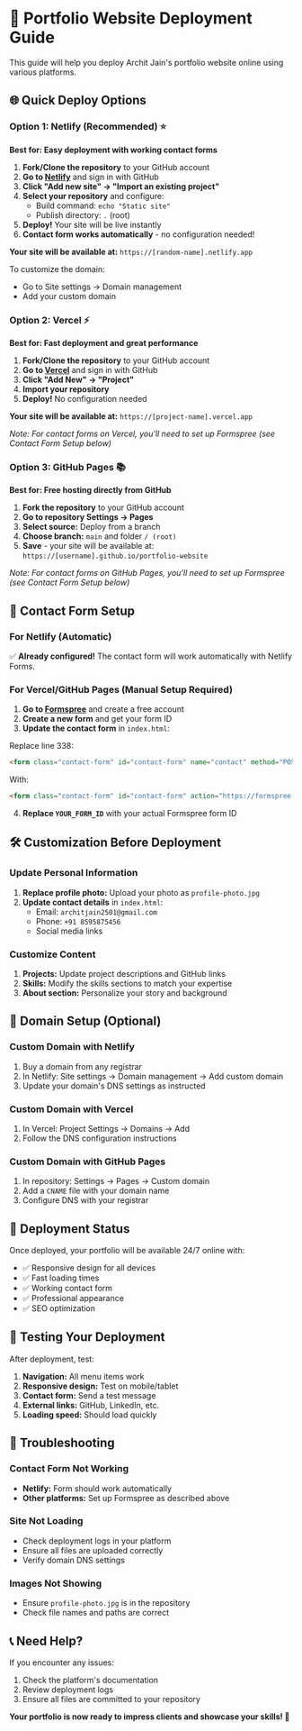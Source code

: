 # 🚀 Portfolio Website Deployment Guide

This guide will help you deploy Archit Jain's portfolio website online using various platforms.

## 🌐 Quick Deploy Options

### Option 1: Netlify (Recommended) ⭐
**Best for: Easy deployment with working contact forms**

1. **Fork/Clone the repository** to your GitHub account
2. **Go to [Netlify](https://netlify.com)** and sign in with GitHub
3. **Click "Add new site" → "Import an existing project"**
4. **Select your repository** and configure:
   - Build command: `echo "Static site"`
   - Publish directory: `.` (root)
5. **Deploy!** Your site will be live instantly
6. **Contact form works automatically** - no configuration needed!

**Your site will be available at:** `https://[random-name].netlify.app`

To customize the domain:
- Go to Site settings → Domain management
- Add your custom domain

### Option 2: Vercel ⚡
**Best for: Fast deployment and great performance**

1. **Fork/Clone the repository** to your GitHub account
2. **Go to [Vercel](https://vercel.com)** and sign in with GitHub
3. **Click "Add New" → "Project"**
4. **Import your repository**
5. **Deploy!** No configuration needed

**Your site will be available at:** `https://[project-name].vercel.app`

*Note: For contact forms on Vercel, you'll need to set up Formspree (see Contact Form Setup below)*

### Option 3: GitHub Pages 📚
**Best for: Free hosting directly from GitHub**

1. **Fork the repository** to your GitHub account
2. **Go to repository Settings → Pages**
3. **Select source:** Deploy from a branch
4. **Choose branch:** `main` and folder `/ (root)`
5. **Save** - your site will be available at: `https://[username].github.io/portfolio-website`

*Note: For contact forms on GitHub Pages, you'll need to set up Formspree (see Contact Form Setup below)*

## 📧 Contact Form Setup

### For Netlify (Automatic)
✅ **Already configured!** The contact form will work automatically with Netlify Forms.

### For Vercel/GitHub Pages (Manual Setup Required)

1. **Go to [Formspree](https://formspree.io)** and create a free account
2. **Create a new form** and get your form ID
3. **Update the contact form** in `index.html`:

Replace line 338:
```html
<form class="contact-form" id="contact-form" name="contact" method="POST" data-netlify="true" netlify-honeypot="bot-field">
```

With:
```html
<form class="contact-form" id="contact-form" action="https://formspree.io/f/YOUR_FORM_ID" method="POST">
```

4. **Replace `YOUR_FORM_ID`** with your actual Formspree form ID

## 🛠️ Customization Before Deployment

### Update Personal Information
1. **Replace profile photo:** Upload your photo as `profile-photo.jpg`
2. **Update contact details** in `index.html`:
   - Email: `architjain2501@gmail.com`
   - Phone: `+91 8595875456`
   - Social media links

### Customize Content
1. **Projects:** Update project descriptions and GitHub links
2. **Skills:** Modify the skills sections to match your expertise
3. **About section:** Personalize your story and background

## 🎯 Domain Setup (Optional)

### Custom Domain with Netlify
1. Buy a domain from any registrar
2. In Netlify: Site settings → Domain management → Add custom domain
3. Update your domain's DNS settings as instructed

### Custom Domain with Vercel
1. In Vercel: Project Settings → Domains → Add
2. Follow the DNS configuration instructions

### Custom Domain with GitHub Pages
1. In repository: Settings → Pages → Custom domain
2. Add a `CNAME` file with your domain name
3. Configure DNS with your registrar

## 🚀 Deployment Status

Once deployed, your portfolio will be available 24/7 online with:
- ✅ Responsive design for all devices
- ✅ Fast loading times
- ✅ Working contact form
- ✅ Professional appearance
- ✅ SEO optimization

## 📱 Testing Your Deployment

After deployment, test:
1. **Navigation:** All menu items work
2. **Responsive design:** Test on mobile/tablet
3. **Contact form:** Send a test message
4. **External links:** GitHub, LinkedIn, etc.
5. **Loading speed:** Should load quickly

## 🔧 Troubleshooting

### Contact Form Not Working
- **Netlify:** Form should work automatically
- **Other platforms:** Set up Formspree as described above

### Site Not Loading
- Check deployment logs in your platform
- Ensure all files are uploaded correctly
- Verify domain DNS settings

### Images Not Showing
- Ensure `profile-photo.jpg` is in the repository
- Check file names and paths are correct

## 📞 Need Help?

If you encounter any issues:
1. Check the platform's documentation
2. Review deployment logs
3. Ensure all files are committed to your repository

**Your portfolio is now ready to impress clients and showcase your skills! 🌟**